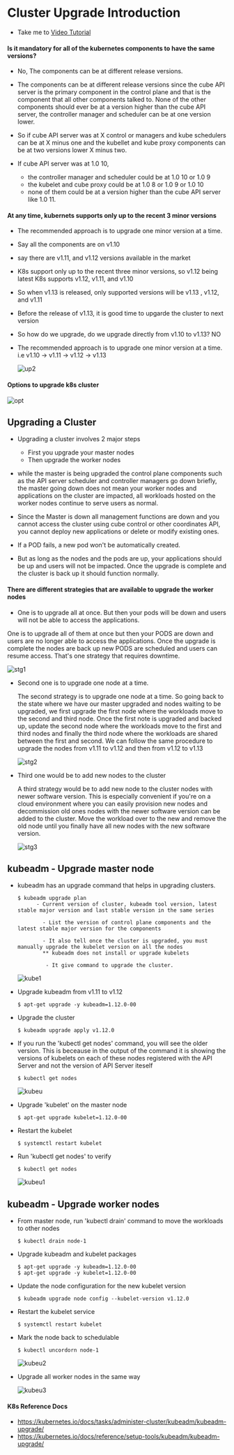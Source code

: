 # Cluster Upgrade Introduction
  - Take me to [Video Tutorial](https://kodekloud.com/courses/539883/lectures/9808227)
  
#### Is it mandatory for all of the kubernetes components to have the same versions?
- No, The components can be at different release versions.
- The components can be at different release versions since the cube API server is the primary component in the control plane and that is the component that all other components talked to. None of the other components should ever be at a version higher than the cube API server, the controller manager and scheduler can be at one version lower.

 - So if cube API server was at X control or managers and kube schedulers can be at X minus one and the kubellet and kube proxy components can be at two versions lower X minus two.
 
 - If cube API server was at 1.0 10,
    - the controller manager and scheduler could be at 1.0 10 or 1.0 9 
    - the kubelet and cube proxy could be at 1.0 8 or 1.0 9 or 1.0 10
    - none of them could be at a version higher than the cube API server like 1.0 11.
 
#### At any time, kubernets supports only up to the recent 3 minor versions
- The recommended approach is to upgrade one minor version at a time.

- Say all the components are on v1.10
- say there are v1.11, and v1.12 versions available in the market
- K8s support only up to the recent three minor versions, so v1.12 being latest K8s supports v1.12, v1.11, and v1.10
- So when v1.13 is released, only supported versions will be v1.13 , v1.12, and v1.11

- Before the release of v1.13, it is good time to upgarde the cluster to next version

- So how do we upgrade, do we upgrade directly from v1.10 to v1.13? NO
- The recommended approach is to upgrade one minor version at a time. i.e v1.10 -> v1.11 -> v1.12 -> v1.13
  
  ![up2](../../images/up2.PNG)
  
#### Options to upgrade k8s cluster
 
  ![opt](../../images/opt.PNG)
  
## Upgrading a Cluster
- Upgrading a cluster involves 2 major steps
 	- First you upgrade your master nodes
 	- Then upgrade the worker nodes
 	
- while the master is being upgraded the control plane components such as the API server scheduler and controller managers go down briefly, the master going down does not mean your worker nodes and applications on the cluster are impacted, all workloads hosted on the worker nodes continue to serve users as normal.

- Since the Master is down all management functions are down and you cannot access the cluster using cube control or other coordinates API, you cannot deploy new applications or delete or modify existing ones.

- If a POD fails, a new pod won't be automatically created.

- But as long as the nodes and the pods are up, your applications should be up and users will not be impacted. Once the upgrade is complete and the cluster is back up it should function normally.
  
#### There are different strategies that are available to upgrade the worker nodes
- One is to upgrade all at once. But then your pods will be down and users will not be able to access the applications.
 
 One is to upgrade all of them at once but then your PODS are down and users are no longer able to access the applications. Once the upgrade is complete the nodes are back up new PODS are scheduled and users can resume access. That's one strategy that requires downtime.
 
  ![stg1](../../images/stg1.PNG)
  
- Second one is to upgrade one node at a time. 

  The second strategy is to upgrade one node at a time. So going back to the state where we have our master upgraded and nodes waiting to be upgraded, we first upgrade the first node where the workloads move to the second and third node. Once the first note is upgraded and backed up, update the second node where the workloads move to the first and third nodes and finally the third node where the workloads are shared between the first and second. We can follow the same procedure to upgrade the nodes from v1.11 to v1.12 and then from v1.12 to v1.13
  
  
  ![stg2](../../images/stg2.PNG)
  
  
- Third one would be to add new nodes to the cluster

  A third strategy would be to add new node to the cluster nodes with newer software version. This is especially convenient if you're on a cloud environment where you can easily provision new nodes and decommission old ones nodes with the newer software version can be added to the cluster. Move the workload over to the new and remove the old node until you finally have all new nodes with the new software version.
  
  ![stg3](../../images/stg3.PNG)
  
## kubeadm - Upgrade master node
- kubeadm has an upgrade command that helps in upgrading clusters.
  ```
  $ kubeadm upgrade plan
  		- Current version of cluster, kubeadm tool version, latest stable major version and last stable version in the same series

		  - List the version of control plane components and the latest stable major version for the components

		  - It also tell once the cluster is upgraded, you must manually upgrade the kubelet version on all the nodes
		  ** kubeadm does not install or upgrade kubelets

		   - It give command to upgrade the cluster.
  ```
  ![kube1](../../images/kube1.png)
  
- Upgrade kubeadm from v1.11 to v1.12
  ```
  $ apt-get upgrade -y kubeadm=1.12.0-00
  ```
- Upgrade the cluster
  ```
  $ kubeadm upgrade apply v1.12.0
  ```
- If you run the 'kubectl get nodes' command, you will see the older version. This is beceause in the output of the command it is showing the versions of kubelets on each of these nodes registered with the API Server and not the version of API Server iteself  
  ```
  $ kubectl get nodes
  ```
  
  ![kubeu](../../images/kubeu.PNG)
  
- Upgrade 'kubelet' on the master node
  ```
  $ apt-get upgrade kubelet=1.12.0-00
  ```
- Restart the kubelet
  ```
  $ systemctl restart kubelet
  ```
- Run 'kubectl get nodes' to verify
  ```
  $ kubectl get nodes
  ```
  
  ![kubeu1](../../images/kubeu1.PNG)
 
## kubeadm - Upgrade worker nodes
  
- From master node, run 'kubectl drain' command to move the workloads to other nodes
  ```
  $ kubectl drain node-1
  ```
- Upgrade kubeadm and kubelet packages
  ```
  $ apt-get upgrade -y kubeadm=1.12.0-00
  $ apt-get upgrade -y kubelet=1.12.0-00
  ```
- Update the node configuration for the new kubelet version
  ```
  $ kubeadm upgrade node config --kubelet-version v1.12.0
  ```
- Restart the kubelet service
  ```
  $ systemctl restart kubelet
  ```
- Mark the node back to schedulable
  ```
  $ kubectl uncordorn node-1
  ```
  
  ![kubeu2](../../images/kubeu2.PNG)
  
- Upgrade all worker nodes in the same way

  ![kubeu3](../../images/kubeu3.PNG)
  

#### K8s Reference Docs
- https://kubernetes.io/docs/tasks/administer-cluster/kubeadm/kubeadm-upgrade/
- https://kubernetes.io/docs/reference/setup-tools/kubeadm/kubeadm-upgrade/
  
  
  
